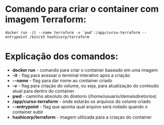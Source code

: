 # Comando para criar o container com imagem Terraform:

```
docker run -it --name terraform -v `pwd`:/app/curso-terraform --entrypoint /bin/sh hashicorp/terraform
```

# Explicação dos comandos:

* **docker run** - comando para criar o container baseado em uma imagem
* **-it** - flag para acessar o terminal interativo após a criação
* **--name** - flag para dar nome ao container criado
* **-v** - flag para criação do volume, ou seja, para atualização do conteudo atual para dentro do container
* **pwd** - caminho absoluto do diretorio (/home/usuario/demaisdiretorios)
* **/app/curso-terraform** - onde estarão os arquivos do volume criado
* **--entrypoint** - flag que aponta qual arquivo será rodado quando o container subir
* **hashicorp/terraform** - imagem utilizada para a criaçao do container